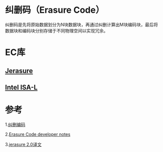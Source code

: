 # 纠删码（Erasure Code）
纠删码是先将原始数据划分为N块数据块，再通过纠删计算出M块编码块，最后将数据块和编码块分别存储于不同物理空间以实现冗余。

# EC库
## [Jerasure](http://jerasure.org/)
## [Intel ISA-L](http://www.intel.com/content/www/us/en/storage/erasure-code-isa-l-solution-video.html)

# 参考
1.[纠删编码](http://docs.ceph.org.cn/architecture/#index-11)

2.[Erasure Code developer notes](https://github.com/ceph/ceph/blob/40059e12af88267d0da67d8fd8d9cd81244d8f93/doc/dev/osd_internals/erasure_coding/developer_notes.rst)

3.[jerasure 2.0译文](https://www.cnblogs.com/pcxie/p/7750074.html)
